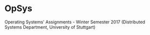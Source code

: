 # OpSys
Operating Systems' Assignments - Winter Semester 2017 (Distributed Systems Department, University of Stuttgart)

